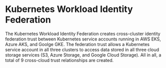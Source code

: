 # Kubernetes Workload Identity Federation

The Kubernetes Workload Identity Federation creates cross-cluster identity federation trust between Kubernetes service accounts running in AWS EKS, Azure AKS, and Goolge GKE. The federation trust allows a Kubernetes service account in all three clusters to access data stored in all three cloud storage services (S3, Azure Storage, and Google Cloud Storage). All in all, a total of 9 cross-cloud trust relationships are created.

